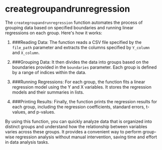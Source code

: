 # creategroupandrunregression
The `creategroupandrunregression` function automates the process of grouping data based on specified boundaries and running linear regressions on each group. Here's how it works:

1. ###Reading Data: The function reads a CSV file specified by the `file_path` parameter and extracts the columns specified by `Y_column` and `X_column`.

2. ###Grouping Data: It then divides the data into groups based on the boundaries provided in the `boundaries` parameter. Each group is defined by a range of indices within the data.

3. ###Running Regressions: For each group, the function fits a linear regression model using the Y and X variables. It stores the regression models and their summaries in lists.

4. ###Printing Results: Finally, the function prints the regression results for each group, including the regression coefficients, standard errors, t-values, and p-values.

By using this function, you can quickly analyze data that is organized into distinct groups and understand how the relationship between variables varies across these groups. It provides a convenient way to perform group-wise regression analysis without manual intervention, saving time and effort in data analysis tasks.

